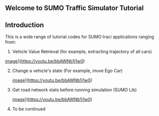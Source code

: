 ## Welcome to SUMO Traffic Simulator Tutorial

## Introduction
This is a wide range of tutorial codes for SUMO traci applications ranging from: 

1. Vehicle Value Retrieval (for example, extracting trajectory of all cars)
   
  [image](https://github.com/user-attachments/assets/e5b251e0-e5d1-4f4f-94d8-dedb2bd80eb6)](https://youtu.be/bbAWNb1j1w0)

2. Change a vehicle's state (For example, move Ego Car)
   
   [image](https://github.com/user-attachments/assets/b85ce87f-c5ca-4699-9e0f-4d80b73d59ab)](https://youtu.be/bbAWNb1j1w0)
   
3. Get road network stats before running simulation (SUMO Lib)
   
   [image](https://github.com/user-attachments/assets/9d56c33b-5d64-4d70-b348-cf6593196945)](https://youtu.be/bbAWNb1j1w0)
   
4. To be continued
